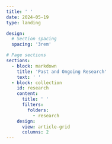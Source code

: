 ```yaml
---
title: ' '
date: 2024-05-19
type: landing

design:
  # Section spacing
  spacing: '3rem'

# Page sections
sections:
  - block: markdown
    title: 'Past and Ongoing Research'
    text: ' '
  - block: collection
    id: research
    content:
      title: ' '
      filters:
        folders:
          - research
    design:
      view: article-grid
      columns: 2
---
```


